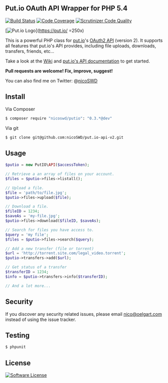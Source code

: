 ## Put.io OAuth API Wrapper for PHP 5.4

[![Build Status](https://scrutinizer-ci.com/g/nicoSWD/put.io-api-v2/badges/build.png?b=master)](https://scrutinizer-ci.com/g/nicoSWD/put.io-api-v2/build-status/master) [![Code Coverage](https://scrutinizer-ci.com/g/nicoSWD/put.io-api-v2/badges/coverage.png?b=master)](https://scrutinizer-ci.com/g/nicoSWD/put.io-api-v2/?branch=master)
[![Scrutinizer Code Quality](https://scrutinizer-ci.com/g/nicoSWD/put.io-api-v2/badges/quality-score.png?b=master)](https://scrutinizer-ci.com/g/nicoSWD/put.io-api-v2/?branch=master)

[![Put.io Logo](https://soon.put.io/assets/img/logo.svg)](https://put.io/ =250x)

This is a powerful PHP class for [put.io](https://put.io/)'s [OAuth2 API](https://api.put.io/v2/docs/) (version 2).
It supports all features that put.io's API provides, including file uploads, downloads, transfers, friends, etc...

Take a look at the [Wiki](https://github.com/nicoSWD/put.io-api-v2/wiki/) and [put.io's API documentation](https://api.put.io/v2/docs/) to get started.

**Pull requests are welcome! Fix, improve, suggest!**

You can also find me on Twitter: @[nicoSWD](https://twitter.com/nicoSWD)

## Install

Via Composer

``` bash
$ composer require "nicoswd/putio": "0.3.*@dev"
```

Via git
``` bash
$ git clone git@github.com:nicoSWD/put.io-api-v2.git
```


## Usage

```php
$putio = new PutIO\API($accessToken);

// Retrieve a an array of files on your account.
$files = $putio->files->listall();

// Upload a file.
$file = 'path/to/file.jpg';
$putio->files->upload($file);

// Download a file.
$fileID = 1234;
$saveAs = 'my-file.jpg';
$putio->files->download($fileID, $saveAs);

// Search for files you have access to.
$query = 'my file';
$files = $putio->files->search($query);

// Add a new transfer (file or torrent)
$url = 'http://torrent.site.com/legal_video.torrent';
$putio->transfers->add($url);

// Get status of a transfer
$transferID = 1234;
$info = $putio->transfers->info($transferID);

// And a lot more...
```

## Security

If you discover any security related issues, please email nico@oelgart.com instead of using the issue tracker.

## Testing

``` bash
$ phpunit
```

## License

[![Software License](https://img.shields.io/badge/license-MIT-brightgreen.svg?style=flat-square)](LICENSE.md)
